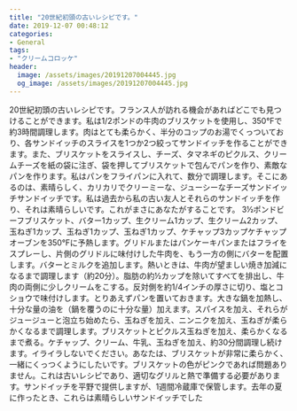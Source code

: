 ```yaml
---
title: "20世紀初頭の古いレシピです。"
date: 2019-12-07 00:48:12
categories:
- General
tags:
- "クリームコロッケ"
header:
  image: /assets/images/20191207004445.jpg
  og_image: /assets/images/20191207004445.jpg
---
```


20世紀初頭の古いレシピです。フランス人が訪れる機会があればどこでも見つけることができます。私は1/2ポンドの牛肉のブリスケットを使用し、350°Fで約3時間調理します。肉はとても柔らかく、半分のコップのお湯でくっついており、各サンドイッチのスライスを1つか2つ絞ってサンドイッチを作ることができます。また、ブリスケットをスライスし、チーズ、タマネギのピクルス、クリームチーズを紙の袋に注ぎ、袋を押してブリスケットで包んでパンを作り、素敵なパンを作ります。私はパンをフライパンに入れて、数分で調理します。そこにあるのは、素晴らしく、カリカリでクリーミーな、ジューシーなチーズサンドイッチサンドイッチです。私は過去から私の古い友人とそれらのサンドイッチを作り、それは素晴らしいです。これがまさにあなたがすることです。 3½ポンドビーフブリスケット、バター1カップ、生クリーム1カップ、生クリーム2カップ、玉ねぎ1カップ、玉ねぎ1カップ、玉ねぎ1カップ、ケチャップ3カップケチャップオーブンを350°Fに予熱します。グリドルまたはパンケーキパンまたはフライをスプレーし、片側のグリドルに味付けした牛肉を、もう一方の側にバターを配置します。バターとミルクを追加します。熱いときは、牛肉が望ましい焼き加減になるまで調理します（約20分）。脂肪の約½カップを除いてすべてを排出し、牛肉の両側に少しクリームをこする。反対側を約1/4インチの厚さに切り、塩とコショウで味付けします。とりあえずパンを置いておきます。大きな鍋を加熱し、十分な量の油を（鍋を覆うのに十分な量）加えます。スパイスを加え、それらがジュージューと泡立ち始めたら、玉ねぎを加え、ニンニクを加え、玉ねぎが柔らかくなるまで調理します。ブリスケットとピクルス玉ねぎを加え、柔らかくなるまで煮る。ケチャップ、クリーム、牛乳、玉ねぎを加え、約30分間調理し続けます。イライラしないでください。あなたは、ブリスケットが非常に柔らかく、一緒にくっつくようにしたいです。ブリスケットの色がピンクであれば問題ありません。これは古いレシピであり、適切なグリルと熱で準備する必要があります。サンドイッチを平野で提供しますが、1週間冷蔵庫で保管します。去年の夏に作ったとき、これらは素晴らしいサンドイッチでした
